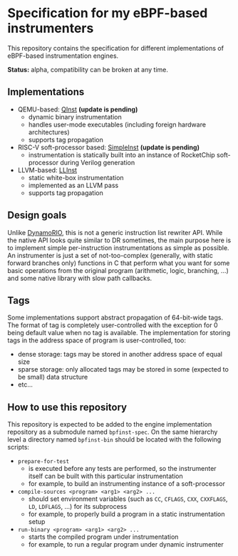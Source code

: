 # Specification for my eBPF-based instrumenters

This repository contains the specification for different implementations of eBPF-based instrumentation engines.

**Status:** alpha, compatibility can be broken at any time.

## Implementations

* QEMU-based: [QInst](https://github.com/atrosinenko/qinst) **(update is pending)**
  * dynamic binary instrumentation
  * handles user-mode executables (including foreign hardware architectures)
  * supports tag propagation
* RISC-V soft-processor based: [SimpleInst](https://github.com/atrosinenko/simpleinst) **(update is pending)**
  * instrumentation is statically built into an instance of RocketChip soft-processor during Verilog generation
* LLVM-based: [LLInst](https://github.com/atrosinenko/llinst)
  * static white-box instrumentation
  * implemented as an LLVM pass
  * supports tag propagation

## Design goals

Unlike [DynamoRIO](https://www.dynamorio.org/), this is not a generic instruction list rewriter API.
While the native API looks quite similar to DR sometimes, the main purpose here is to implement simple per-instruction instrumentations as simple as possible. An instrumenter is just a set of not-too-complex (generally, with static forward branches only) functions in C that perform what you want for some basic operations from the original program (arithmetic, logic, branching, ...) and some native library with slow path callbacks.

## Tags

Some implementations support abstract propagation of 64-bit-wide tags. The format of tag is completely user-controlled with the exception for 0 being default value when no tag is available. The implementation for storing tags in the address space of program is user-controlled, too:
* dense storage: tags may be stored in another address space of equal size
* sparse storage: only allocated tags may be stored in some (expected to be small) data structure
* etc...

## How to use this repository

This repository is expected to be added to the engine implementation repository as a submodule named `bpfinst-spec`. On the same hierarchy level a directory named `bpfinst-bin` should be located with the following scripts:
* `prepare-for-test`
  * is executed before any tests are performed, so the instrumenter itself can be built with this particular instrumentation
  * for example, to build an instrumenting instance of a soft-processor
* `compile-sources <program> <arg1> <arg2> ...`
  * should set environment variables (such as `CC`, `CFLAGS`, `CXX`, `CXXFLAGS`, `LD`, `LDFLAGS`, ...) for its subprocess
  * for example, to properly build a program in a static instrumentation setup
* `run-binary <program> <arg1> <arg2> ...`
  * starts the compiled program under instrumentation
  * for example, to run a regular program under dynamic instrumenter
